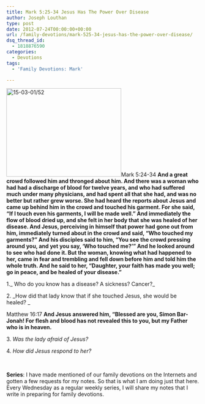 ```yaml
---
title: Mark 5:25-34 Jesus Has The Power Over Disease
author: Joseph Louthan
type: post
date: 2012-07-24T00:00:00+00:00
url: /family-devotions/mark-525-34-jesus-has-the-power-over-disease/
dsq_thread_id:
  - 1818876590
categories:
  - Devotions
tags:
  - 'Family Devotions: Mark'

---
```

[<img class="alignright size-medium wp-image-1878" alt="15-03-01/52" src="https://i0.wp.com/theologic.us/wp-content/uploads/2013/02/woman-with-an-issue-of-blood.jpg?resize=300%2C231" width="300" height="231" srcset="https://i0.wp.com/theologic.us/wp-content/uploads/2013/02/woman-with-an-issue-of-blood.jpg?resize=300%2C231 300w, https://i0.wp.com/theologic.us/wp-content/uploads/2013/02/woman-with-an-issue-of-blood.jpg?w=330 330w" sizes="(max-width: 300px) 100vw, 300px" data-recalc-dims="1" />][1]Mark 5:24-34 **And a great crowd followed him and thronged about him. And there was a woman who had had a discharge of blood for twelve years, and who had suffered much under many physicians, and had spent all that she had, and was no better but rather grew worse. She had heard the reports about Jesus and came up behind him in the crowd and touched his garment. For she said, “If I touch even his garments, I will be made well.” And immediately the flow of blood dried up, and she felt in her body that she was healed of her disease. And Jesus, perceiving in himself that power had gone out from him, immediately turned about in the crowd and said, “Who touched my garments?” And his disciples said to him, “You see the crowd pressing around you, and yet you say, ‘Who touched me?’” And he looked around to see who had done it. But the woman, knowing what had happened to her, came in fear and trembling and fell down before him and told him the whole truth. And he said to her, “Daughter, your faith has made you well; go in peace, and be healed of your disease.”**

1._ Who do you know has a disease? A sickness? Cancer?_

2. _How did that lady know that if she touched Jesus, she would be healed? _

Matthew 16:17 **And Jesus answered him, “Blessed are you, Simon Bar-Jonah! For flesh and blood has not revealed this to you, but my Father who is in heaven.**

3. _Was the lady afraid of Jesus?_

4. _How did Jesus respond to her?_

&nbsp;

**Series**: I have made mentioned of our family devotions on the Internets and gotten a few requests for my notes. So that is what I am doing just that here. Every Wednesday as a regular weekly series, I will share my notes that I write in preparing for family devotions.

 [1]: https://i0.wp.com/theologic.us/wp-content/uploads/2013/02/woman-with-an-issue-of-blood.jpg